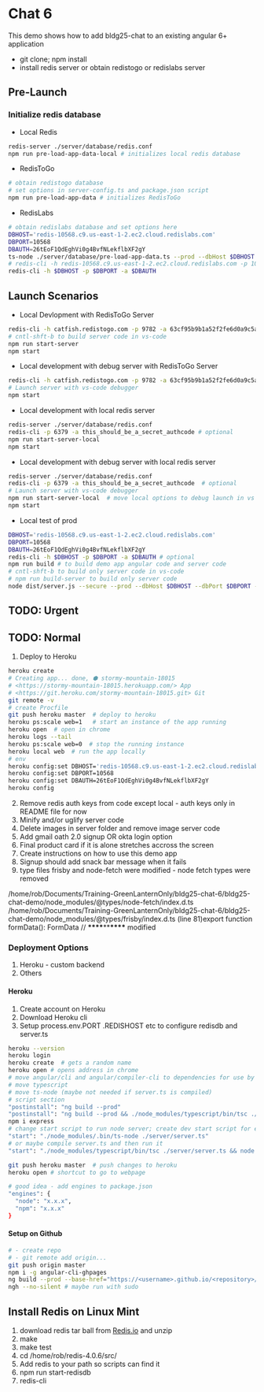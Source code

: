 # Chat 6

This demo shows how to add bldg25-chat to an existing angular 6+ application

- git clone; npm install
- install redis server or obtain redistogo or redislabs server

## Pre-Launch

### Initialize redis database

- Local Redis

```bash
redis-server ./server/database/redis.conf
npm run pre-load-app-data-local # initializes local redis database
```

- RedisToGo

```bash
# obtain redistogo database
# set options in server-config.ts and package.json script
npm run pre-load-app-data # initializes RedisToGo
```

- RedisLabs

```bash
# obtain redislabs database and set options here
DBHOST='redis-10568.c9.us-east-1-2.ec2.cloud.redislabs.com'
DBPORT=10568
DBAUTH=26tEoF1QdEghVi0g4BvfNLekflbXF2gY
ts-node ./server/database/pre-load-app-data.ts --prod --dbHost $DBHOST --dbPort $DBPORT --dbAuth $DBAUTH
# redis-cli -h redis-10568.c9.us-east-1-2.ec2.cloud.redislabs.com -p 10568 -a 26tEoF1QdEghVi0g4BvfNLekflbXF2gY
redis-cli -h $DBHOST -p $DBPORT -a $DBAUTH
```

## Launch Scenarios

- Local Devlopment with RedisToGo Server

```bash
redis-cli -h catfish.redistogo.com -p 9782 -a 63cf95b9b1a52f2fe6d0a9c5a67fa527  # optional
# cntl-shft-b to build server code in vs-code
npm run start-server
npm start
```

- Local development with debug server with RedisToGo Server

```bash
redis-cli -h catfish.redistogo.com -p 9782 -a 63cf95b9b1a52f2fe6d0a9c5a67fa527 # optional
# Launch server with vs-code debugger
npm start
```

- Local development with local redis server

```bash
redis-server ./server/database/redis.conf
redis-cli -p 6379 -a this_should_be_a_secret_authcode # optional
npm run start-server-local
npm start
```

- Local development with debug server with local redis server

```bash
redis-server ./server/database/redis.conf
redis-cli -p 6379 -a this_should_be_a_secret_authcode  # optional
# Launch server with vs-code debugger
npm run start-server-local  # move local options to debug launch in vs code
npm start
```

- Local test of prod

```bash
DBHOST='redis-10568.c9.us-east-1-2.ec2.cloud.redislabs.com'
DBPORT=10568
DBAUTH=26tEoF1QdEghVi0g4BvfNLekflbXF2gY
redis-cli -h $DBHOST -p $DBPORT -a $DBAUTH # optional
npm run build # to build demo app angular code and server code
# cntl-shft-b to build only server code in vs-code
# npm run build-server to build only server code
node dist/server.js --secure --prod --dbHost $DBHOST --dbPort $DBPORT --dbAuth $DBAUTH
```

## TODO: Urgent

## TODO: Normal

1.  Deploy to Heroku

```bash
heroku create
# Creating app... done, ⬢ stormy-mountain-18015
# <https://stormy-mountain-18015.herokuapp.com/> App
# <https://git.heroku.com/stormy-mountain-18015.git> Git
git remote -v
# create Procfile
git push heroku master  # deploy to heroku
heroku ps:scale web=1   # start an instance of the app running
heroku open  # open in chrome
heroku logs --tail
heroku ps:scale web=0  # stop the running instance
heroku local web  # run the app locally
# env
heroku config:set DBHOST='redis-10568.c9.us-east-1-2.ec2.cloud.redislabs.com'
heroku config:set DBPORT=10568
heroku config:set DBAUTH=26tEoF1QdEghVi0g4BvfNLekflbXF2gY
heroku config
```

2.  Remove redis auth keys from code except local - auth keys only in README file for now
3.  Minify and/or uglify server code
4.  Delete images in server folder and remove image server code
5.  Add gmail oath 2.0 signup OR okta login option
6.  Final product card if it is alone stretches accross the screen
7.  Create instructions on how to use this demo app
8.  Signup should add snack bar message when it fails
9.  type files frisby and node-fetch were modified - node fetch types were removed

/home/rob/Documents/Training-GreenLanternOnly/bldg25-chat-6/bldg25-chat-demo/node_modules/@types/node-fetch/index.d.ts
/home/rob/Documents/Training-GreenLanternOnly/bldg25-chat-6/bldg25-chat-demo/node_modules/@types/frisby/index.d.ts
(line 81)export function formData(): FormData // **\*\*\*\***\*\***\*\*\*\*** modified

### Deployment Options

1.  Heroku - custom backend
2.  Others

#### Heroku

1.  Create account on Heroku
2.  Download Heroku cli
3.  Setup process.env.PORT .REDISHOST etc to configure redisdb and server.ts

```bash
heroku --version
heroku login
heroku create  # gets a random name
heroku open # opens address in chrome
# move angular/cli and angular/compiler-cli to dependencies for use by heroku
# move typescript
# move ts-node (maybe not needed if server.ts is compiled)
# script section
"postinstall": "ng build --prod"
"postinstall": "ng build --prod && ./node_modules/typescript/bin/tsc ./server/server.ts"
npm i express
# change start script to run node server; create dev start script for existing start
"start": "./node_modules/.bin/ts-node ./server/server.ts"
# or maybe compile server.ts and then run it
"start": "./node_modules/typescript/bin/tsc ./server/server.ts && node server.js"

git push heroku master  # push changes to heroku
heroku open # shortcut to go to webpage

# good idea - add engines to package.json
"engines": {
  "node": "x.x.x",
  "npm": "x.x.x"
}
```

#### Setup on Github

```bash
# - create repo
# - git remote add origin...
git push origin master
npm i -g angular-cli-ghpages
ng build --prod --base-href="https://<username>.github.io/<repository>/" # trailing / important
ngh --no-silent # maybe run with sudo
```

## Install Redis on Linux Mint

1.  download redis tar ball from [Redis.io](https://redis.io/) and unzip
2.  make
3.  make test
4.  cd /home/rob/redis-4.0.6/src/
5.  Add redis to your path so scripts can find it
6.  npm run start-redisdb
7.  redis-cli
